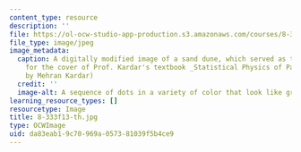 ```yaml
---
content_type: resource
description: ''
file: https://ol-ocw-studio-app-production.s3.amazonaws.com/courses/8-333-statistical-mechanics-i-statistical-mechanics-of-particles-fall-2013/da83eab19c70969a057381039f5b4ce9_8-333f13-th.jpg
file_type: image/jpeg
image_metadata:
  caption: A digitally modified image of a sand dune, which served as the inspiration
    for the cover of Prof. Kardar's textbook _Statistical Physics of Particles_. (Image
    by Mehran Kardar)
  credit: ''
  image-alt: A sequence of dots in a variety of color that look like grains of sand.
learning_resource_types: []
resourcetype: Image
title: 8-333f13-th.jpg
type: OCWImage
uid: da83eab1-9c70-969a-0573-81039f5b4ce9
---
```

